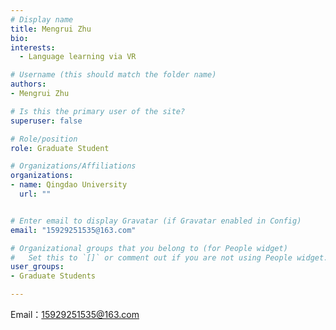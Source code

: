 ```yaml
---
# Display name
title: Mengrui Zhu
bio: 
interests:
  - Language learning via VR

# Username (this should match the folder name)
authors:
- Mengrui Zhu

# Is this the primary user of the site?
superuser: false

# Role/position
role: Graduate Student

# Organizations/Affiliations
organizations:
- name: Qingdao University
  url: ""


# Enter email to display Gravatar (if Gravatar enabled in Config)
email: "15929251535@163.com"

# Organizational groups that you belong to (for People widget)
#   Set this to `[]` or comment out if you are not using People widget.
user_groups:
- Graduate Students

---
```




Email：15929251535@163.com
